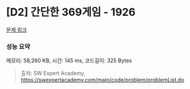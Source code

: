 # [D2] 간단한 369게임 - 1926 

[문제 링크](https://swexpertacademy.com/main/code/problem/problemDetail.do?contestProbId=AV5PTeo6AHUDFAUq) 

### 성능 요약

메모리: 58,260 KB, 시간: 145 ms, 코드길이: 325 Bytes



> 출처: SW Expert Academy, https://swexpertacademy.com/main/code/problem/problemList.do